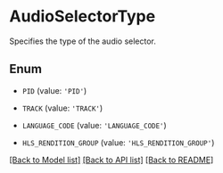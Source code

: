 # AudioSelectorType

Specifies the type of the audio selector.

## Enum

* `PID` (value: `'PID'`)

* `TRACK` (value: `'TRACK'`)

* `LANGUAGE_CODE` (value: `'LANGUAGE_CODE'`)

* `HLS_RENDITION_GROUP` (value: `'HLS_RENDITION_GROUP'`)

[[Back to Model list]](../README.md#documentation-for-models) [[Back to API list]](../README.md#documentation-for-api-endpoints) [[Back to README]](../README.md)


